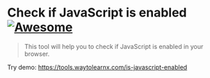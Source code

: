 # Check if JavaScript is enabled [![Awesome](https://cdn.rawgit.com/sindresorhus/awesome/d7305f38d29fed78fa85652e3a63e154dd8e8829/media/badge.svg)](https://github.com/sindresorhus/awesome)

>This tool will help you to check if JavaScript is enabled in your browser.

Try demo: https://tools.waytolearnx.com/is-javascript-enabled
